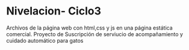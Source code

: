 # Nivelacion- Ciclo3
 Archivos de la página web con html,css y js en una página estática comercial. Proyecto de Suscripción de serviucio de acompañamiento y cuidado automático para gatos
